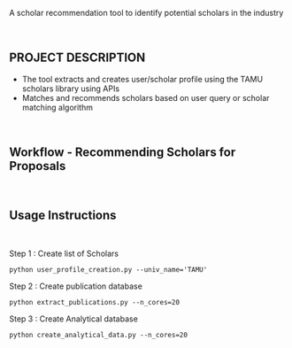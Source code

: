 A scholar recommendation tool to identify potential scholars in the industry

<br />


## PROJECT DESCRIPTION

 - The tool extracts and creates user/scholar profile using the TAMU scholars library using APIs
 - Matches and recommends scholars based on user query or scholar matching algorithm

<br />


## Workflow - Recommending Scholars for Proposals



<br />

## Usage Instructions
<br />




Step 1 : Create list of Scholars

```
python user_profile_creation.py --univ_name='TAMU'
```

Step 2 : Create publication database

```
python extract_publications.py --n_cores=20
```

Step 3 : Create Analytical database

```
python create_analytical_data.py --n_cores=20
```
